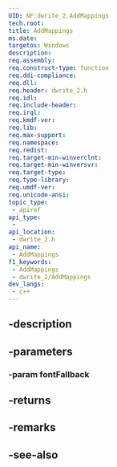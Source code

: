 ```yaml
---
UID: NF:dwrite_2.AddMappings
tech.root: 
title: AddMappings
ms.date: 
targetos: Windows
description: 
req.assembly: 
req.construct-type: function
req.ddi-compliance: 
req.dll: 
req.header: dwrite_2.h
req.idl: 
req.include-header: 
req.irql: 
req.kmdf-ver: 
req.lib: 
req.max-support: 
req.namespace: 
req.redist: 
req.target-min-winverclnt: 
req.target-min-winversvr: 
req.target-type: 
req.type-library: 
req.umdf-ver: 
req.unicode-ansi: 
topic_type:
 - apiref
api_type:
 - 
api_location:
 - dwrite_2.h
api_name:
 - AddMappings
f1_keywords:
 - AddMappings
 - dwrite_2/AddMappings
dev_langs:
 - c++
---
```


## -description

## -parameters

### -param fontFallback

## -returns

## -remarks

## -see-also

